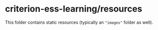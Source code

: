 # criterion-ess-learning/resources

This folder contains static resources (typically an `"images"` folder as well).

